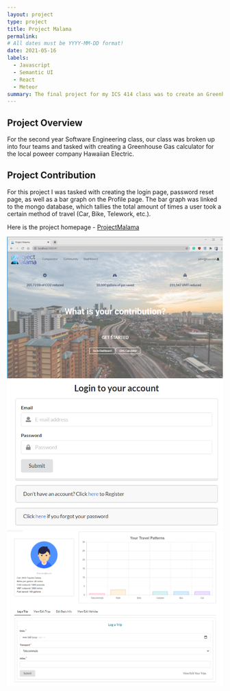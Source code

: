 ```yaml
---
layout: project
type: project
title: Project Malama
permalink: 
# All dates must be YYYY-MM-DD format!
date: 2021-05-16
labels:
  - Javascript
  - Semantic UI
  - React
  - Meteor
summary: The final project for my ICS 414 class was to create an Greenhouse Gas tracker for Hawaiian Electric.
---
```

## Project Overview

For the second year Software Engineering class, our class was broken up into four teams and tasked with creating a Greenhouse Gas calculator for the local poweer company Hawaiian Electric.

## Project Contribution

For this project I was tasked with creating the login page, password reset page, as well as a bar graph on the Profile page. The bar graph was linked to the mongo database, which tallies the total amount of times a user took a certain method of travel  (Car, Bike, Telework, etc.).

Here is the project homepage - [ProjectMalama](https://virtual-manoa-coders.github.io/)

<img class="ui centered image" src="/images/landing copy.png">
<img class="ui centered image" src="/images/Login.png">
<img class="ui centered image" src="/images/Profile.png">

